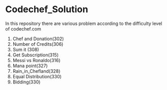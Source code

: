 # Codechef_Solution
In this repository there are various problem according to the difficulty level of codechef.com 
1. Chef and Donation(302) 
2. Number of Credits(306)
3. Sum it (308)
4. Get Subscription(315)
5. Messi vs Ronaldo(316)
6. Mana point(327)
7. Rain_in_Chefland(328)
8. Equal Distribution(330)
9. Bidding(330)
